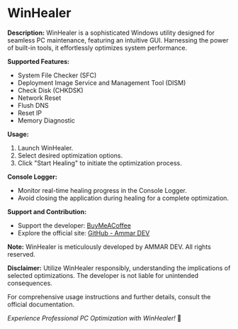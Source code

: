 # WinHealer

**Description:**
WinHealer is a sophisticated Windows utility designed for seamless PC maintenance, featuring an intuitive GUI. Harnessing the power of built-in tools, it effortlessly optimizes system performance.

**Supported Features:**
- System File Checker (SFC)
- Deployment Image Service and Management Tool (DISM)
- Check Disk (CHKDSK)
- Network Reset
- Flush DNS
- Reset IP
- Memory Diagnostic

**Usage:**
1. Launch WinHealer.
2. Select desired optimization options.
3. Click "Start Healing" to initiate the optimization process.

**Console Logger:**
- Monitor real-time healing progress in the Console Logger.
- Avoid closing the application during healing for a complete optimization.

**Support and Contribution:**
- Support the developer: [BuyMeACoffee](https://www.buymeacoffee.com/ammardev)
- Explore the official site: [GitHub - Ammar DEV](https://github.com/ammardevz)

**Note:**
WinHealer is meticulously developed by AMMAR DEV. All rights reserved.

**Disclaimer:**
Utilize WinHealer responsibly, understanding the implications of selected optimizations. The developer is not liable for unintended consequences.

For comprehensive usage instructions and further details, consult the official documentation.

*Experience Professional PC Optimization with WinHealer!* 🚀
